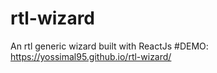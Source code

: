 # rtl-wizard
An rtl generic wizard built with ReactJs
#DEMO: https://yossimal95.github.io/rtl-wizard/
